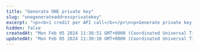 ```yaml
---
title: "Generate ONE private key"
slug: "onegenerateaddressprivatekey"
excerpt: "<p><b>1 credit per API call</b></p>\n<p>Generate private key of address from mnemonic for given derivation path index. Private key is generated for the specific index - each mnemonic\ncan generate up to 2^31 private keys starting from index 0 until 2^31.</p>"
hidden: false
createdAt: "Mon Feb 05 2024 11:38:51 GMT+0000 (Coordinated Universal Time)"
updatedAt: "Mon Feb 05 2024 11:39:10 GMT+0000 (Coordinated Universal Time)"
---
```

